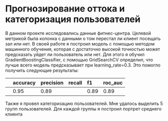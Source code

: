 # Прогнозирование оттока и категоризация пользователей  
  
В данном проекте исследовались данные фитнес-центра.
Целевой метрикой была колонка с данными о том перестал ли клиент посещать зал или нет.
В своей работе я построил модель с помощью методом машинного обучения,
которая с достаточно высокой точностью может предсказать уйдет ли пользователь или нет.
Для этого я обучил GradientBoostingClassifier, с помощью GridSearchCV определил, что
лучше всего модель предсказывает при learning_rate=0.3. Это помогло получить следующие результаты:  
  
|       |accuracy | precision	| recall | f1 |	roc_auc |
|:------|:--------|:------------|:-------|:----|:-------|
|       | 0.95    | 0.89        | |0.89  | 0.89| 0.98   |

Также я провел категоризацию пользователей. Мне удалось выделить 5 групп пользователей.
Для каждой группы я построил портрет среднего клиента